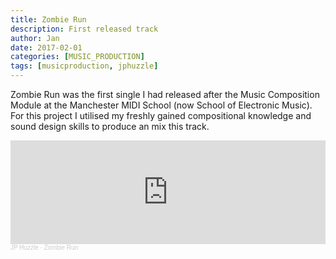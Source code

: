 ```yaml
---
title: Zombie Run
description: First released track
author: Jan
date: 2017-02-01
categories: [MUSIC_PRODUCTION]
tags: [musicproduction, jphuzzle]
---
```

Zombie Run was the first single I had released after the Music Composition Module at the Manchester MIDI School (now School of Electronic Music).
For this project I utilised my freshly gained compositional knowledge and sound design skills to produce an mix this track.

<iframe width="100%" height="166" scrolling="no" frameborder="no" allow="autoplay" src="https://w.soundcloud.com/player/?url=https%3A//api.soundcloud.com/tracks/325367432&color=%23ff5500&auto_play=false&hide_related=false&show_comments=true&show_user=true&show_reposts=false&show_teaser=true"></iframe><div style="font-size: 10px; color: #cccccc;line-break: anywhere;word-break: normal;overflow: hidden;white-space: nowrap;text-overflow: ellipsis; font-family: Interstate,Lucida Grande,Lucida Sans Unicode,Lucida Sans,Garuda,Verdana,Tahoma,sans-serif;font-weight: 100;"><a href="https://soundcloud.com/jphuzzle-1" title="JP Huzzle" target="_blank" style="color: #cccccc; text-decoration: none;">JP Huzzle</a> · <a href="https://soundcloud.com/jphuzzle-1/jphuzzle-zombie-run" title="Zombie Run" target="_blank" style="color: #cccccc; text-decoration: none;">Zombie Run</a></div>

